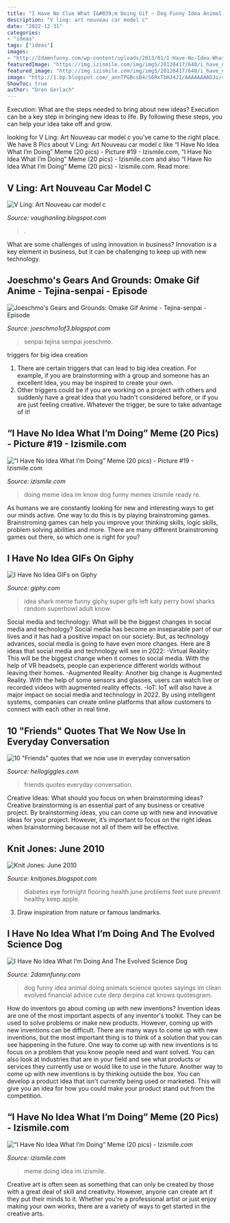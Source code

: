 ```yaml
---
title: "I Have No Clue What I&#039;m Doing Gif ~ Dog Funny Idea Animal Doing Animals Science Quotes Sayings Im Clean Evolved Financial Advice Cute Derp Derpina Cat Knows Quotesgram"
description: "V ling: art nouveau car model c"
date: "2022-12-31"
categories:
- "ideas"
tags: ["ideas"]
images:
- "http://2damnfunny.com/wp-content/uploads/2013/01/I-Have-No-Idea-What-Im-Doing-And-The-Evolved-Science-Dog.jpg"
featuredImage: "https://img.izismile.com/img/img5/20120417/640/i_have_no_idea_what_im_doing_meme_640_high_15.jpg"
featured_image: "http://img.izismile.com/img/img5/20120417/640/i_have_no_idea_what_im_doing_meme_640_21.jpg"
image: "http://1.bp.blogspot.com/_annTPGBcsB4/S6RxTbHJ4JI/AAAAAAAADJo/4PlILWiItSs/w1200-h630-p-k-no-nu/model+csketch.jpg"
ShowToc: true
author: "Oren Gerlach"
---
```



Execution: What are the steps needed to bring about new ideas?
Execution can be a key step in bringing new ideas to life. By following these steps, you can help your idea take off and grow.

	

		
looking for V Ling: Art Nouveau car model c you've came to the right place. We have 8 Pics about V Ling: Art Nouveau car model c like “I Have No Idea What I’m Doing” Meme (20 pics) - Picture #19 - Izismile.com, “I Have No Idea What I’m Doing” Meme (20 pics) - Izismile.com and also “I Have No Idea What I’m Doing” Meme (20 pics) - Izismile.com. Read more:
		
    
## V Ling: Art Nouveau Car Model C

<img loading=lazy src="http://1.bp.blogspot.com/_annTPGBcsB4/S6RxTbHJ4JI/AAAAAAAADJo/4PlILWiItSs/w1200-h630-p-k-no-nu/model+csketch.jpg" onerror="this.onerror=null;this.src='https://tse1.mm.bing.net/th?id=OIP.QBuosm1IDSsND8CyFw85iAHaEK&amp;pid=15.1';" alt="V Ling: Art Nouveau car model c">

_Source: vaughanling.blogspot.com_

>. 

	

What are some challenges of using innovation in business?
Innovation is a key element in business, but it can be challenging to keep up with new technology.

    
## Joeschmo&#039;s Gears And Grounds: Omake Gif Anime - Tejina-senpai - Episode

<img loading=lazy src="https://1.bp.blogspot.com/-zM38mwv9YUo/XTfbGVx-CbI/AAAAAAABknI/MF4pbMz2GE8kscTC4FutbpyJIxDX33Q3ACKgBGAs/s1600/Tejina-senpai%2B-%2BEpisode%2B4%2B-%2BSenpai%2BSprints.gif" onerror="this.onerror=null;this.src='https://tse2.mm.bing.net/th?id=OIP.25oPhLYZzua1_uE3Ogtr4gHaEK&amp;pid=15.1';" alt="Joeschmo&#039;s Gears and Grounds: Omake Gif Anime - Tejina-senpai - Episode">

_Source: joeschmo1of3.blogspot.com_

>senpai tejina sempai joeschmo. 

	

triggers for big idea creation
1. There are certain triggers that can lead to big idea creation. For example, if you are brainstorming with a group and someone has an excellent Idea, you may be inspired to create your own. 
2. Other triggers could be if you are working on a project with others and suddenly have a great idea that you hadn't considered before, or if you are just feeling creative. Whatever the trigger, be sure to take advantage of it!

    
## “I Have No Idea What I’m Doing” Meme (20 Pics) - Picture #19 - Izismile.com

<img loading=lazy src="http://img.izismile.com/img/img5/20120417/640/i_have_no_idea_what_im_doing_meme_640_21.jpg" onerror="this.onerror=null;this.src='https://tse1.mm.bing.net/th?id=OIP.jGfcZGbzqlXyBduLQ7q1QAHaFB&amp;pid=15.1';" alt="“I Have No Idea What I’m Doing” Meme (20 pics) - Picture #19 - Izismile.com">

_Source: izismile.com_

>doing meme idea im know dog funny memes izismile ready re. 

	

As humans we are constantly looking for new and interesting ways to get our minds active. One way to do this is by playing brainstroming games. Brainstroming games can help you improve your thinking skills, logic skills, problem solving abilities and more. There are many different brainstroming games out there, so which one is right for you?

    
## I Have No Idea GIFs On Giphy

<img loading=lazy src="http://media.giphy.com/media/lXiRG1vwLewnehlxS/giphy.gif" onerror="this.onerror=null;this.src='https://tse4.mm.bing.net/th?id=OIP.jALYlfD6XIEm0gUO3mFQiwAAAA&amp;pid=15.1';" alt="I Have No Idea GIFs on Giphy">

_Source: giphy.com_

>idea shark meme funny giphy super gifs left katy perry bowl sharks random superbowl adult know. 

	

Social media and technology: What will be the biggest changes in social media and technology?
Social media has become an inseparable part of our lives and it has had a positive impact on our society. But, as technology advances, social media is going to have even more changes. Here are 8 ideas that social media and technology will see in 2022: 
-Virtual Reality: This will be the biggest change when it comes to social media. With the help of VR headsets, people can experience different worlds without leaving their homes. 
-Augmented Reality: Another big change is Augmented Reality. With the help of some sensors and glasses, users can watch live or recorded videos with augmented reality effects. 
-IoT: IoT will also have a major impact on social media and technology in 2022. By using intelligent systems, companies can create online platforms that allow customers to connect with each other in real time.

    
## 10 &quot;Friends&quot; Quotes That We Now Use In Everyday Conversation

<img loading=lazy src="https://images.hellogiggles.com/uploads/2016/02/09011543/RachelQuote.gif" onerror="this.onerror=null;this.src='https://tse2.mm.bing.net/th?id=OIP.Sa11MgOIAPWdX08yLSsYQgHaEl&amp;pid=15.1';" alt="10 &quot;Friends&quot; quotes that we now use in everyday conversation">

_Source: hellogiggles.com_

>friends quotes everyday conversation. 

	

Creative Ideas: What should you focus on when brainstorming ideas?
Creative brainstorming is an essential part of any business or creative project. By brainstorming ideas, you can come up with new and innovative ideas for your project. However, it’s important to focus on the right ideas when brainstorming because not all of them will be effective.

    
## Knit Jones: June 2010

<img loading=lazy src="https://2.bp.blogspot.com/_X5gvFBIH7fo/TBK-Q2t6TwI/AAAAAAAACyM/w8MvkSQaQ7M/s1600/IMG_2653.JPG" onerror="this.onerror=null;this.src='https://tse3.mm.bing.net/th?id=OIP.wg3bmW9HV5puIwvGgD58IQHaLG&amp;pid=15.1';" alt="Knit Jones: June 2010">

_Source: knitjones.blogspot.com_

>diabetes eye fortnight flooring health june problems feet sure prevent healthy keep apple. 

	

3. Draw inspiration from nature or famous landmarks.

    
## I Have No Idea What I’m Doing And The Evolved Science Dog

<img loading=lazy src="http://2damnfunny.com/wp-content/uploads/2013/01/I-Have-No-Idea-What-Im-Doing-And-The-Evolved-Science-Dog.jpg" onerror="this.onerror=null;this.src='https://tse3.mm.bing.net/th?id=OIP.89jCGUuOu2sjKlCmb4xrzwHaHa&amp;pid=15.1';" alt="I Have No Idea What I’m Doing And The Evolved Science Dog">

_Source: 2damnfunny.com_

>dog funny idea animal doing animals science quotes sayings im clean evolved financial advice cute derp derpina cat knows quotesgram. 

	

How do inventors go about coming up with new inventions?
Invention ideas are one of the most important aspects of any inventor's toolkit. They can be used to solve problems or make new products. However, coming up with new inventions can be difficult. There are many ways to come up with new inventions, but the most important thing is to think of a solution that you can see happening in the future.
One way to come up with new inventions is to focus on a problem that you know people need and want solved. You can also look at industries that are in your field and see what products or services they currently use or would like to use in the future. Another way to come up with new inventions is by thinking outside the box. You can develop a product idea that isn't currently being used or marketed. This will give you an idea for how you could make your product stand out from the competition.

    
## “I Have No Idea What I’m Doing” Meme (20 Pics) - Izismile.com

<img loading=lazy src="https://img.izismile.com/img/img5/20120417/640/i_have_no_idea_what_im_doing_meme_640_high_15.jpg" onerror="this.onerror=null;this.src='https://tse2.mm.bing.net/th?id=OIP.TzFtu36epfBxYF1xXIFzBwHaLV&amp;pid=15.1';" alt="“I Have No Idea What I’m Doing” Meme (20 pics) - Izismile.com">

_Source: izismile.com_

>meme doing idea im izismile. 

	

Creative art is often seen as something that can only be created by those with a great deal of skill and creativity. However, anyone can create art if they put their minds to it. Whether you're a professional artist or just enjoy making your own works, there are a variety of ways to get started in the creative arts.

